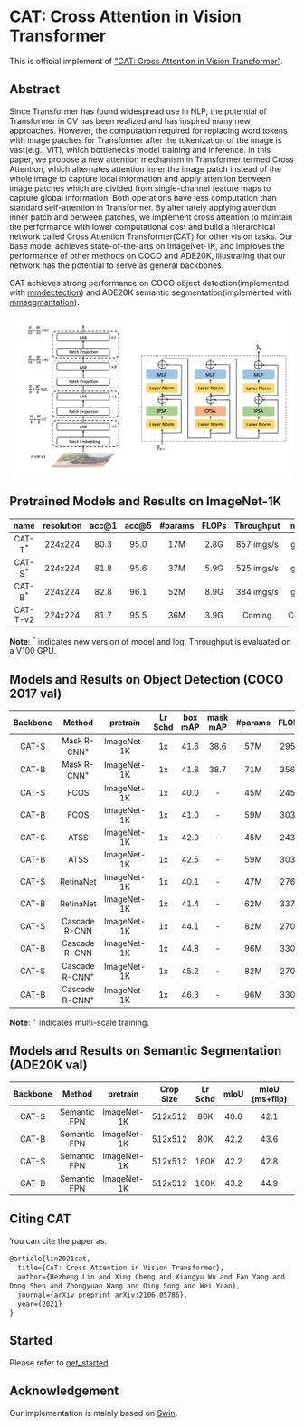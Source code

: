 # CAT: Cross Attention in Vision Transformer

This is official implement of ["CAT: Cross Attention in Vision Transformer"](https://arxiv.org/abs/2106.05786).

## Abstract

Since Transformer has found widespread use in NLP, the potential of Transformer in CV has been realized and has inspired many new approaches. However, the computation required for replacing word tokens with image patches for Transformer after the tokenization of the image is vast(e.g., ViT), which bottlenecks model training and inference. In this paper, we propose a new attention mechanism in Transformer termed Cross Attention, which alternates attention inner the image patch instead of the whole image to capture local information and apply attention between image patches which are divided from single-channel feature maps to capture global information. Both operations have less computation than standard self-attention in Transformer. By alternately applying attention inner patch and between patches, we implement cross attention to maintain the performance with lower computational cost and build a hierarchical network called Cross Attention Transformer(CAT) for other vision tasks. Our base model achieves state-of-the-arts on ImageNet-1K, and improves the performance of other methods on COCO and ADE20K, illustrating that our network has the potential to serve as general backbones.

CAT achieves strong performance on COCO object detection(implemented with [mmdectection](https://github.com/open-mmlab/mmdetection)) and ADE20K semantic segmentation(implemented with [mmsegmantation](https://github.com/open-mmlab/mmsegmentation)).

![architecture](figures/architecture.jpg)

## Pretrained Models and Results on ImageNet-1K

| name  | resolution |acc@1 | acc@5 | #params | FLOPs | Throughput | model | log |
| :---: | :---: | :---: | :---: | :---: | :---: |:---: |:---: | :---: |
| CAT-T<sup>\*</sup> | 224x224 | 80.3 | 95.0 | 17M | 2.8G | 857 imgs/s | [github](https://github.com/linhezheng19/CAT/releases/download/untagged-c221192950960b2ff0b0/cat_tiny_new.pth) | [github](https://github.com/linhezheng19/CAT/releases/download/untagged-66ed5a7bb12a93907ecf/cat_tiny_log.txt)|
| CAT-S<sup>\*</sup> | 224x224 | 81.8 | 95.6 | 37M | 5.9G | 525 imgs/s | [github](https://github.com/linhezheng19/CAT/releases/download/untagged-c221192950960b2ff0b0/cat_small_new.pth) | [github](https://github.com/linhezheng19/CAT/releases/download/untagged-66ed5a7bb12a93907ecf/cat_small.txt) |
| CAT-B<sup>\*</sup> | 224x224 | 82.8 | 96.1 | 52M | 8.9G | 384 imgs/s | [github](https://github.com/linhezheng19/CAT/releases/download/untagged-c221192950960b2ff0b0/cat_base_new.pth) | [github](https://github.com/linhezheng19/CAT/releases/download/untagged-66ed5a7bb12a93907ecf/cat_base_log.txt) |
| CAT-T-v2 | 224x224 | 81.7 | 95.5 | 36M | 3.9G | Coming | Coming | Coming|

**Note**: <sup>\*</sup> indicates new version of model and log. Throughput is evaluated on a V100 GPU.

## Models and Results on Object Detection (COCO 2017 val)

| Backbone | Method | pretrain | Lr Schd | box mAP | mask mAP | #params | FLOPs | model | log |
| :---: | :---: | :---: | :---: | :---: | :---: | :---: | :---: | :---: | :---: |
| CAT-S | Mask R-CNN<sup>+</sup> | ImageNet-1K | 1x | 41.6 | 38.6 | 57M | 295G | [github](https://github.com/linhezheng19/CAT/releases/download/untagged-c221192950960b2ff0b0/mask_rcnn_cat_small_1x_ms.pth) | [github](https://github.com/linhezheng19/CAT/releases/download/untagged-66ed5a7bb12a93907ecf/mask_rcnn_cat_small_1x_ms.txt)|
| CAT-B | Mask R-CNN<sup>+</sup> | ImageNet-1K | 1x | 41.8 | 38.7 | 71M | 356G | [github](https://github.com/linhezheng19/CAT/releases/download/untagged-c221192950960b2ff0b0/mask_rcnn_cat_base_1x_ms.pth) | [github](https://github.com/linhezheng19/CAT/releases/download/untagged-66ed5a7bb12a93907ecf/mask_rcnn_cat_base_1x_ms.txt)|
| CAT-S | FCOS | ImageNet-1K | 1x | 40.0 | - | 45M | 245G | [github](https://github.com/linhezheng19/CAT/releases/download/untagged-c221192950960b2ff0b0/fcos_cat_small_1x.pth) | [github](https://github.com/linhezheng19/CAT/releases/download/untagged-66ed5a7bb12a93907ecf/fcos_cat_samll_1x.txt)|
| CAT-B | FCOS | ImageNet-1K | 1x | 41.0 | - | 59M | 303G | [github](https://github.com/linhezheng19/CAT/releases/download/untagged-c221192950960b2ff0b0/fcos_cat_base_1x.pth) | [github](https://github.com/linhezheng19/CAT/releases/download/untagged-66ed5a7bb12a93907ecf/fcos_cat_base_1x.txt)|
| CAT-S | ATSS | ImageNet-1K | 1x | 42.0 | - | 45M | 243G | [github](https://github.com/linhezheng19/CAT/releases/download/untagged-c221192950960b2ff0b0/atss_cat_small_1x.pth) | [github](https://github.com/linhezheng19/CAT/releases/download/untagged-66ed5a7bb12a93907ecf/atss_cat_small_1x.txt)|
| CAT-B | ATSS | ImageNet-1K | 1x | 42.5 | - | 59M | 303G | [github](https://github.com/linhezheng19/CAT/releases/download/untagged-c221192950960b2ff0b0/atss_cat_base_1x.pth) | [github](https://github.com/linhezheng19/CAT/releases/download/untagged-66ed5a7bb12a93907ecf/atss_cat_base_1x.txt)|
| CAT-S | RetinaNet | ImageNet-1K | 1x | 40.1 | - | 47M | 276G | [github](https://github.com/linhezheng19/CAT/releases/download/untagged-c221192950960b2ff0b0/retinanet_cat_small_1x.pth) | [github](https://github.com/linhezheng19/CAT/releases/download/untagged-66ed5a7bb12a93907ecf/retinanet_cat_small_1x.txt)|
| CAT-B | RetinaNet | ImageNet-1K | 1x | 41.4 | - | 62M | 337G | [github](https://github.com/linhezheng19/CAT/releases/download/untagged-c221192950960b2ff0b0/retinanet_cat_base_1x.pth) | [github](https://github.com/linhezheng19/CAT/releases/download/untagged-66ed5a7bb12a93907ecf/retinanet_cat_base_1x.txt)|
| CAT-S | Cascade R-CNN | ImageNet-1K | 1x | 44.1 | - | 82M | 270G | [github](https://github.com/linhezheng19/CAT/releases/download/untagged-c221192950960b2ff0b0/cascade_rcnn_cat_small_1x.pth) | [github](https://github.com/linhezheng19/CAT/releases/download/untagged-66ed5a7bb12a93907ecf/cascade_cat_small_1x.txt)|
| CAT-B | Cascade R-CNN | ImageNet-1K | 1x | 44.8 | - | 96M | 330G | [github](https://github.com/linhezheng19/CAT/releases/download/untagged-c221192950960b2ff0b0/cascade_rcnn_cat_base_1x.pth) | [github](https://github.com/linhezheng19/CAT/releases/download/untagged-66ed5a7bb12a93907ecf/cascade_cat_base_1x.txt)|
| CAT-S | Cascade R-CNN<sup>+</sup> | ImageNet-1K | 1x | 45.2 | - | 82M | 270G | [github](https://github.com/linhezheng19/CAT/releases/download/untagged-c221192950960b2ff0b0/cascade_rcnn_cat_small_1x_ms.pth) | [github](https://github.com/linhezheng19/CAT/releases/download/untagged-66ed5a7bb12a93907ecf/cascade_cat_small_1x_ms.txt)|
| CAT-B | Cascade R-CNN<sup>+</sup> | ImageNet-1K | 1x | 46.3 | - | 96M | 330G | [github](https://github.com/linhezheng19/CAT/releases/download/untagged-c221192950960b2ff0b0/cascade_rcnn_cat_base_1x_ms.pth) | [github](https://github.com/linhezheng19/CAT/releases/download/untagged-66ed5a7bb12a93907ecf/cascade_cat_base_1x_ms.txt)|

**Note**: <sup>+</sup> indicates multi-scale training.

## Models and Results on Semantic Segmentation (ADE20K val)

| Backbone | Method | pretrain | Crop Size | Lr Schd | mIoU | mIoU (ms+flip) | #params | FLOPs | model | log |
| :---: | :---: | :---: | :---: | :---: | :---: | :---: | :---: | :---: | :---: | :---: | 
| CAT-S | Semantic FPN | ImageNet-1K | 512x512 | 80K | 40.6 | 42.1 | 41M | 214G | [github](https://github.com/linhezheng19/CAT/releases/download/untagged-c221192950960b2ff0b0/semantic_fpn_cat_small_80k_ade20k.pth) | [github](https://github.com/linhezheng19/CAT/releases/download/untagged-66ed5a7bb12a93907ecf/semantic_fpn_cat_small_80k_ade20k.txt) |
| CAT-B | Semantic FPN | ImageNet-1K | 512x512 | 80K | 42.2 | 43.6 | 55M | 276G | [github](https://github.com/linhezheng19/CAT/releases/download/untagged-c221192950960b2ff0b0/semantic_fpn_cat_base_80k_ade20k.pth) | [github](https://github.com/linhezheng19/CAT/releases/download/untagged-66ed5a7bb12a93907ecf/semantic_fpn_cat_base_80k_ade20k.txt) |
| CAT-S | Semantic FPN | ImageNet-1K | 512x512 | 160K | 42.2 | 42.8 | 41M | 214G | [github](https://github.com/linhezheng19/CAT/releases/download/untagged-c221192950960b2ff0b0/semantic_fpn_cat_small_160k_ade20k.pth) | [github](https://github.com/linhezheng19/CAT/releases/download/untagged-66ed5a7bb12a93907ecf/semantic_fpn_cat_small_160k_ade20k.txt) |
| CAT-B | Semantic FPN | ImageNet-1K | 512x512 | 160K | 43.2 | 44.9 | 55M | 276G | [github](https://github.com/linhezheng19/CAT/releases/download/untagged-c221192950960b2ff0b0/semantic_fpn_cat_base_160k_ade20k.pth) | [github](https://github.com/linhezheng19/CAT/releases/download/untagged-66ed5a7bb12a93907ecf/semantic_fpn_cat_base_160k_ade20k.txt) |

## Citing CAT

You can cite the paper as:
```
@article{lin2021cat,
  title={CAT: Cross Attention in Vision Transformer},
  author={Hezheng Lin and Xing Cheng and Xiangyu Wu and Fan Yang and Dong Shen and Zhongyuan Wang and Qing Song and Wei Yuan},
  journal={arXiv preprint arXiv:2106.05786},
  year={2021}
}
```

## Started

Please refer to [get_started](get_started.md).

## Acknowledgement

Our implementation is mainly based on [Swin](https://github.com/microsoft/Swin-Transformer).
